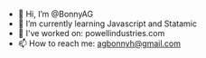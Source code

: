 - 👋 Hi, I’m @BonnyAG
- 🌱 I’m currently learning Javascript and Statamic
- 💼 I've worked on: powellindustries.com
- 📫 How to reach me: agbonnyh@gmail.com

<!---
BonnyAG/BonnyAG is a ✨ special ✨ repository because its `README.md` (this file) appears on your GitHub profile.
You can click the Preview link to take a look at your changes.
--->
